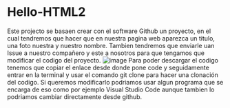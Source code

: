 # Hello-HTML2
Este projecto se basaen crear con el software Github un proyecto, en el cual tendremos que hacer que en nuestra pagina web aparezca un titulo, una foto nuestra y nuestro nombre. 
Tambien tendremos que enviarle uan Issue a nuestro compañero y este a nosotros para que tengamos que modificar el codigo del proyecto.
![image]()
Para poder descargar el codigo tenemos que copiar el enlace desde donde pone code y seguidamente entrar en la terminal y usar el comando git clone para hacer una clonación del codigo.
Si queremos modificarlo podriamos usar algun programa que se encarga de eso como por ejemplo Visual Studio Code aunque tambien lo podriamos cambiar directamente desde github.

